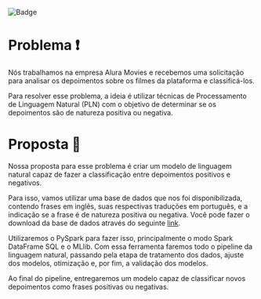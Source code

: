 ![Badge](https://img.shields.io/badge/Status_curso-Finalizado-green)

# Problema ❗

Nós trabalhamos na empresa Alura Movies e recebemos uma solicitação para analisar os depoimentos sobre os filmes da plataforma e classificá-los.

Para resolver esse problema, a ideia é utilizar técnicas de Processamento de Linguagem Natural (PLN) com o objetivo de determinar se os depoimentos são de natureza positiva ou negativa.

# Proposta 🎯

Nossa proposta para esse problema é criar um modelo de linguagem natural capaz de fazer a classificação entre depoimentos positivos e negativos.

Para isso, vamos utilizar uma base de dados que nos foi disponibilizada, contendo frases em inglês, suas respectivas traduções em português, e a indicação se a frase é de natureza positiva ou negativa. Você pode fazer o download da base de dados através do seguinte [link](https://www.kaggle.com/datasets/luisfredgs/imdb-ptbr).

Utilizaremos o PySpark para fazer isso, principalmente o modo Spark DataFrame SQL e o MLlib. Com essa ferramenta faremos todo o pipeline da linguagem natural, passando pela etapa de tratamento dos dados, ajuste dos modelos, otimização e, por fim, a validação dos modelos.

Ao final do pipeline, entregaremos um modelo capaz de classificar novos depoimentos como frases positivas ou negativas.
